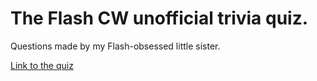 # The Flash CW unofficial trivia quiz. 

Questions made by my Flash-obsessed little sister.

[Link to the quiz](https://SarahPie.flashquiz.io)
